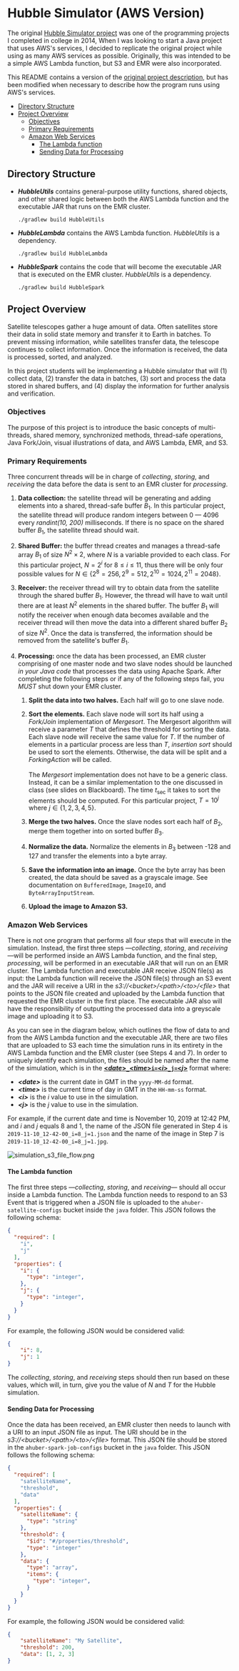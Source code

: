 # Hubble Simulator (AWS Version) <!-- omit in toc -->

The original [Hubble Simulator project](https://github.com/ahuber1/Project5) was one of the programming projects I completed in college in 2014, When I was looking to start a Java project that uses AWS's services, I decided to replicate the original project while using as many AWS services as possible. Originally, this was intended to be a simple AWS Lambda function, but S3 and EMR were also incorporated. 

This README contains a version of the [original project description](https://github.com/ahuber1/Project5/blob/master/project05%20_1_.pdf), but has been modified when necessary to describe how the program runs using AWS's services.

- [Directory Structure](#directory-structure)
- [Project Overview](#project-overview)
  - [Objectives](#objectives)
  - [Primary Requirements](#primary-requirements)
  - [Amazon Web Services](#amazon-web-services)
    - [The Lambda function](#the-lambda-function)
    - [Sending Data for Processing](#sending-data-for-processing)

## Directory Structure

- ***HubbleUtils*** contains general-purpose utility functions, shared objects, and other shared logic between both the AWS Lambda function and the executable JAR that runs on the EMR cluster.
    ```
    ./gradlew build HubbleUtils
    ```
- ***HubbleLambda*** contains the AWS Lambda function. *HubbleUtils* is a dependency.
    ```
    ./gradlew build HubbleLambda
    ```
- ***HubbleSpark*** contains the code that will become the executable JAR that is executed on the EMR cluster. *HubbleUtils* is a dependency.
    ```
    ./gradlew build HubbleSpark
    ```

## Project Overview

Satellite telescopes gather a huge amount of data. Often satellites store their data in solid state memory and transfer it to Earth in batches. To prevent missing information, while satellites transfer data, the telescope continues to collect information. Once the information is received, the data is processed, sorted, and analyzed.

In this project students will be implementing a Hubble simulator that will (1) collect data, (2) transfer the data in batches, (3) sort and process the data stored in shared buffers, and (4) display the information for further analysis and verification.

### Objectives

The purpose of this project is to introduce the basic concepts of multi-threads, shared memory, synchronized methods, thread-safe operations, Java Fork/Join, visual illustrations of data, and AWS Lambda, EMR, and S3.

### Primary Requirements

Three concurrent threads will be in charge of _collecting_, _storing_, and _receiving_ the data before the data is sent to an EMR cluster for _processing_.

1. **Data collection:** the satellite thread will be generating and adding elements into a shared, thread-safe buffer $B_1$. In this particular project, the satellite thread will produce random integers between 0 — 4096 every _randint(10, 200)_ milliseconds. If there is no space on the shared buffer $B_1$, the satellite thread should wait.

2. **Shared Buffer:** the buffer thread creates and manages a thread-safe array $B_1$ of size $N^2 \times 2$, where $N$ is a variable provided to each class. For this particular project, $N = 2^i$ for $8 \leq i \leq 11$, thus there will be only four possible values for $N \in \{2^8 = 256, 2^9 = 512, 2^{10} = 1024, 2^{11} = 2048\}$.

3. **Receiver:** the receiver thread will try to obtain data from the satellite through the shared buffer $B_1$. However, the thread will have to wait until there are at least $N^2$ elements in the shared buffer. The buffer $B_1$ will notify the receiver when enough data becomes available and the receiver thread will then move the data into a different shared buffer $B_2$ of size $N^2$. Once the data is transferred, the information should be removed from the satellite's buffer $B_1$.

4. **Processing:** once the data has been processed, an EMR cluster comprising of one master node and two slave nodes should be launched _in your Java code_ that processes the data using Apache Spark. After completing the following steps or if any of the following steps fail, you _MUST_ shut down your EMR cluster.

    1. **Split the data into two halves.** Each half will go to one slave node.
   
    2. **Sort the elements.** Each slave node will sort its half using a _Fork/Join_ implementation of _Mergesort_. The Mergesort algorithm will receive a parameter $T$ that defines the threshold for sorting the data. Each slave node will receive the same value for $T$. If the number of elements in a particular process are less than $T$, _insertion sort_ should be used to sort the elements. Otherwise, the data will be split and a _ForkingAction_ will be called. <br><br> The _Mergesort_ implementation does not have to be a generic class. Instead, it can be a similar implementation to the one discussed in class (see slides on Blackboard). The time $t_\text{sec}$ it takes to sort the elements should be computed. For this particular project, $T = 10^j$ where $j \in \{1, 2, 3, 4, 5\}$.
   
    3. **Merge the two halves.** Once the slave nodes sort each half of $B_2$, merge them together into on sorted buffer $B_3$.
    
    4. **Normalize the data.** Normalize the elements in $B_3$ between -128 and 127 and transfer the elements into a byte array.
   
    5. **Save the information into an image.** Once the byte array has been created, the data should be saved as a grayscale image. See documentation on `BufferedImage`, `ImageIO`, and `ByteArrayInputStream`.

    6. **Upload the image to Amazon S3.** 

### Amazon Web Services

There is not one program that performs all four steps that will execute in the simulation. Instead, the first three steps &mdash;_collecting_, _storing_, and _receiving_&mdash;will be performed inside an AWS Lambda function, and the final step, _processing_, will be performed in an executable JAR that will run on an EMR cluster. The Lambda function and executable JAR receive JSON file(s) as input: the Lambda function will receive the JSON file(s) through an S3 event and the JAR will receive a URI in the _s3://&lt;bucket&gt;/&lt;path&gt;/&lt;to&gt;/&lt;file&gt;_ that points to the JSON file created and uploaded by the Lambda function that requested the EMR cluster in the first place. The executable JAR also will have the responsibility of outputting the processed data into a greyscale image and uploading it to S3.

As you can see in the diagram below, which outlines the flow of data to and from the AWS Lambda function and the executable JAR, there are two files that are uploaded to S3 each time the simulation runs in its entirety in the AWS Lambda function and the EMR cluster (see Steps 4 and 7). In order to uniquely identify each simulation, the files should be named after the name of the simulation, which is in the
<u><b>&lt;<em>date</em>&gt;<code>_</code>&lt;<em>time</em>&gt;<code>i=</code>&lt;<em>i</em>&gt;<code>_j=</code>&lt;<em>j</em>&gt;</b></u> format where:

- ***&lt;date&gt;*** is the current date in GMT in the `yyyy-MM-dd` format.
- ***&lt;time&gt;*** is the current time of day in GMT in the `HH-mm-ss` format.
- ***&lt;i&gt;*** is the *i* value to use in the simulation.
- ***&lt;j&gt;*** is the *j* value to use in the simulation.

For example, if the current date and time is November 10, 2019 at 12:42 PM, and *i* and *j* equals 8 and 1, the name of the JSON file generated in Step 4 is `2019-11-10_12-42-00_i=8_j=1.json` and the name of the image in Step 7 is `2019-11-10_12-42-00_i=8_j=1.jpg`.

![simulation_s3_file_flow.png](./README_Files/simulation_s3_file_flow.png)

#### The Lambda function

The first three steps &mdash;_collecting_, _storing_, and _receiving_&mdash; should all occur inside a Lambda function. The Lambda function needs to respond to an S3 Event that is triggered when a JSON file is uploaded to the `ahuber-satellite-configs` bucket inside the `java` folder. This JSON follows the following schema:

```json
{
  "required": [
    "i",
    "j"
  ],
  "properties": {
    "i": {
      "type": "integer",
    },
    "j": {
      "type": "integer",
    }
  }
}
```

For example, the following JSON would be considered valid:

```json
{
    "i": 8,
    "j": 1
}
```

The _collecting_, _storing_, and _receiving_ steps should then run based on these values, which will, in turn, give you the value of $N$ and $T$ for the Hubble simulation.

#### Sending Data for Processing

Once the data has been received, an EMR cluster then needs to launch with a URI to an input JSON file as input. The URI should be in the _s3://&lt;bucket&gt;/&lt;path&gt;/&lt;to&gt;/&lt;file&gt;_ format. This JSON file should be stored in the `ahuber-spark-job-configs` bucket in the `java` folder. This JSON follows the following schema:

```json
{
  "required": [
    "satelliteName",
    "threshold",
    "data"
  ],
  "properties": {
    "satelliteName": {
      "type": "string"
    },
    "threshold": {
      "$id": "#/properties/threshold",
      "type": "integer"
    },
    "data": {
      "type": "array",
      "items": {
        "type": "integer",
      }
    }
  }
}
```

For example, the following JSON would be considered valid:

```json
{
    "satelliteName": "My Satellite",
    "threshold": 200,
    "data": [1, 2, 3]
}
```